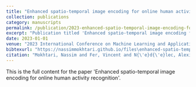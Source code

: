 ```yaml
---
title: "Enhanced spatio-temporal image encoding for online human activity recognition"
collection: publications
category: manuscripts
permalink: /publication/2023-enhanced-spatio-temporal-image-encoding-for-online-human-activity-recognition
excerpt: "Publication titled 'Enhanced spatio-temporal image encoding for online human activity recognition' by Mokhtari, Nassim and Fer, Vincent and N{\'e}d{\'e}lec, Alexis and Gilles, Marlene and De Loor, Pierre."
date: 2023-01-01
venue: "2023 International Conference on Machine Learning and Applications (ICMLA)"
bibtexurl: "https://nassimmokhtari.github.io/files\enhanced-spatio-temporal-image-encoding-for-online-human-activity-recognition.bib"
citation: "Mokhtari, Nassim and Fer, Vincent and N{\'e}d{\'e}lec, Alexis and Gilles, Marlene and De Loor, Pierre (2023). &quot;Enhanced spatio-temporal image encoding for online human activity recognition.&quot; <i>2023 International Conference on Machine Learning and Applications (ICMLA)</i>."
---
```

This is the full content for the paper 'Enhanced spatio-temporal image encoding for online human activity recognition'.

